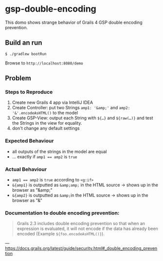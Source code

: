 # gsp-double-encoding

This domo shows strange behavior of Grails 4 GSP double encoding prevention.

## Build an run

`$ ./gradlew bootRun`

Browse to `http://localhost:8080/demo`

## Problem

### Steps to Reproduce

1. Create new Grails 4 app via IntelliJ IDEA
2. Create Controller: put two Strings  `amp1: '&amp;'` and `amp2: '&'.encodeAsHTML()` to the model
3. Create GSP-View: output each String with `${…}` and `${raw(…)}` and test the Strings in the view for equality.
4. don't change any default settings

### Expected Behaviour

- all outputs of the strings in the model are equal
- … exactly if `amp1 == amp2` is `true`

### Actual Behaviour

- `amp1 == amp2` is `true` according to `<g:if>`
- `&{amp1}` is outputted as `&amp;amp;` in the HTML source → shows up in the browser as "&amp;amp;"
- `&{amp2}` is outputted as `&amp;`in the HTML source → shows up in the browser as "&"

### Documentation to double encoding prevention:

> Grails 2.3 includes double encoding prevention so that when an expression is evaluated, it will not encode if the data has already been encoded (Example `${foo.encodeAsHTML()}`).

—https://docs.grails.org/latest/guide/security.html#_double_encoding_prevention